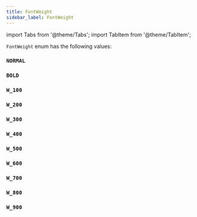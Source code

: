 ```yaml
---
title: FontWeight
sidebar_label: FontWeight
---
```

import Tabs from '@theme/Tabs';
import TabItem from '@theme/TabItem';

`FontWeight` enum has the following values:

### `NORMAL`
### `BOLD`
### `W_100`
### `W_200`
### `W_300`
### `W_400`
### `W_500`
### `W_600`
### `W_700`
### `W_800`
### `W_900`